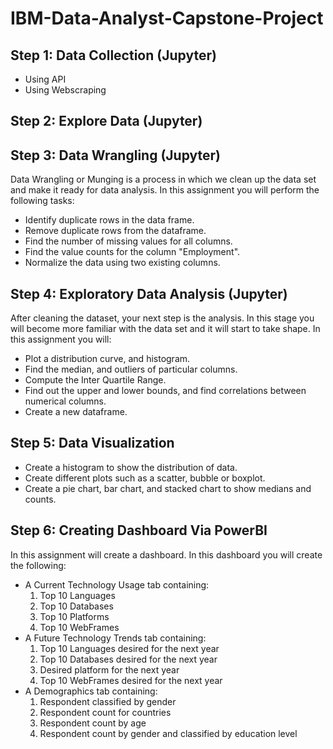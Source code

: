 # IBM-Data-Analyst-Capstone-Project
## Step 1: Data Collection (Jupyter) 
  - Using API
  - Using Webscraping

## Step 2: Explore Data (Jupyter)

## Step 3: Data Wrangling (Jupyter)<br>
Data Wrangling or Munging is a process in which we clean up the data set and make it ready for data analysis. In this assignment you will perform the following tasks:
  - Identify duplicate rows in the data frame.
  - Remove duplicate rows from the dataframe.
  - Find the number of missing values for all columns.
  - Find the value counts for the column "Employment".
  - Normalize the data using two existing columns.  

## Step 4: Exploratory Data Analysis (Jupyter)<br>
After cleaning the dataset, your next step is the analysis. In this stage you will become more familiar with the data set and it will start to take shape. In this assignment you will:
  - Plot a distribution curve, and histogram.
  - Find the median, and outliers of particular columns.
  - Compute the Inter Quartile Range.
  - Find out the upper and lower bounds, and find correlations between numerical columns.
  - Create a new dataframe.

## Step 5: Data Visualization
  - Create a histogram to show the distribution of data.
  - Create different plots such as a scatter, bubble or boxplot.
  - Create a pie chart, bar chart, and stacked chart to show medians and counts.

## Step 6: Creating Dashboard Via PowerBI
In this assignment will create a dashboard. In this dashboard you will create the following:
  - A Current Technology Usage tab containing:
      1) Top 10 Languages
      2) Top 10 Databases
      3) Top 10 Platforms
      4) Top 10 WebFrames
  - A Future Technology Trends tab containing:
      1) Top 10 Languages desired for the next year
      2) Top 10 Databases desired for the next year
      3) Desired platform for the next year
      4) Top 10 WebFrames desired for the next year
  - A Demographics tab containing:
      1) Respondent classified by gender
      2) Respondent count for countries
      3) Respondent count by age
      4) Respondent count by gender and classified by education level
